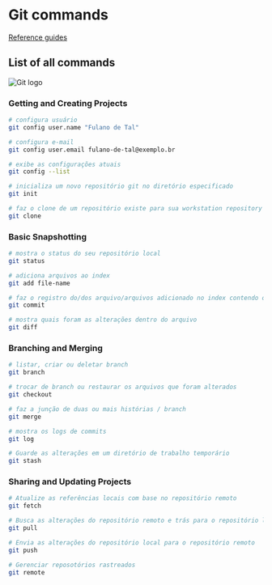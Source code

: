 # Git commands

[Reference guides](https://git-scm.com/docs)

## List of all commands

![Git logo](https://git-scm.com/images/logos/downloads/Git-Logo-2Color.png)

### Getting and Creating Projects

```bash
# configura usuário
git config user.name "Fulano de Tal"
```

```bash
# configura e-mail
git config user.email fulano-de-tal@exemplo.br
```

```bash
# exibe as configurações atuais
git config --list
```

```bash
# inicializa um novo repositório git no diretório especificado
git init
```

```bash
# faz o clone de um repositório existe para sua workstation repository
git clone
```

### Basic Snapshotting
```bash
# mostra o status do seu repositório local
git status
```

```bash
# adiciona arquivos ao index
git add file-name
```

```bash
# faz o registro do/dos arquivo/arquivos adicionado no index contendo os metadados
git commit
```

```bash
# mostra quais foram as alterações dentro do arquivo
git diff
```

### Branching and Merging

```bash
# listar, criar ou deletar branch
git branch
```

```bash
# trocar de branch ou restaurar os arquivos que foram alterados
git checkout
```

```bash
# faz a junção de duas ou mais histórias / branch
git merge
```

```bash
# mostra os logs de commits
git log
```

```bash
# Guarde as alterações em um diretório de trabalho temporário
git stash
```

### Sharing and Updating Projects

```bash
# Atualize as referências locais com base no repositório remoto
git fetch
```

```bash
# Busca as alterações do repositório remoto e trás para o repositório legal
git pull
```

```bash
# Envia as alterações do repositório local para o repositório remoto
git push
```

```bash
# Gerenciar reposotórios rastreados
git remote
```